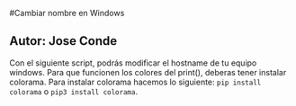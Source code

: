 #Cambiar nombre en Windows 
## Autor: Jose Conde 

Con el siguiente script, podrás modificar el hostname de tu equipo windows. Para que funcionen
los colores del print(), deberas tener instalar colorama. Para instalar colorama hacemos lo siguiente:
``pip install colorama`` o ``pip3 install colorama``.
